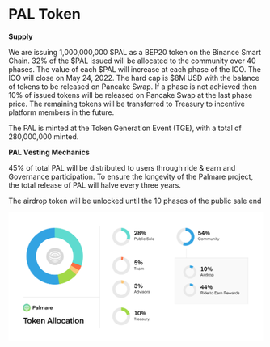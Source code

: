 # PAL Token

**Supply**

We are issuing 1,000,000,000 $PAL as a BEP20 token on the Binance Smart Chain. 32% of the $PAL issued will be allocated to the community over 40 phases. The value of each $PAL will increase at each phase of the ICO. The ICO will close on May 24, 2022. The hard cap is $8M USD with the balance of tokens to be released on Pancake Swap. If a phase is not achieved then 10% of issued tokens will be released on Pancake Swap at the last phase price. The remaining tokens will be transferred to Treasury to incentive platform members in the future.

The PAL is minted at the Token Generation Event (TGE), with a total of 280,000,000 minted.&#x20;



**PAL Vesting Mechanics**

45% of total PAL will be distributed to users through ride & earn and Governance participation. To ensure the longevity of the Palmare project, the total release of PAL will halve every three years.

The airdrop token will be unlocked until the 10 phases of the public sale end

![](<../.gitbook/assets/Frame 2 (2).png>)
